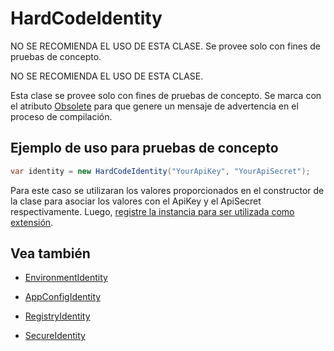 # HardCodeIdentity

NO SE RECOMIENDA EL USO DE ESTA CLASE. Se provee solo con fines de pruebas de concepto.


<div class="admonition error">
   <p class="first admonition-title">NO SE RECOMIENDA EL USO DE ESTA CLASE.</p>
   <p class="last">Esta clase se provee solo con fines de pruebas de concepto. Se marca con el atributo <a href="https://docs.microsoft.com/en-us/dotnet/api/system.obsoleteattribute" target="_blank">Obsolete</a> para que genere un mensaje de advertencia en el proceso de compilación.<p>
</div>

## Ejemplo de uso para pruebas de concepto

```c#
var identity = new HardCodeIdentity("YourApiKey", "YourApiSecret");
```

Para este caso se utilizaran los valores proporcionados en el constructor de la clase para asociar los valores con el ApiKey y el ApiSecret respectivamente. Luego, [registre la instancia para ser utilizada como extensión](ServiceLocator.md).

## Vea también
 
- [EnvironmentIdentity](EnvironmentIdentity.md)

- [AppConfigIdentity](AppConfigIdentity.md)

- [RegistryIdentity](RegistryIdentity.md)

- [SecureIdentity](SecureIdentity.md)
